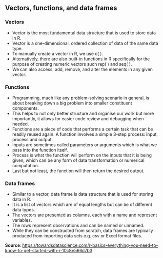 ## Vectors, functions, and data frames

### Vectors
- Vector is the most fundamental data structure that is used to store data in R. 
- Vector is a one-dimensional, ordered collection of data of the same data type.
- To manually create a vector in R, we use c( ). 
- Alternatively, there are also built-in functions in R specifically for the purpose of creating numeric vectors such rep( ) and seq( ).
- We can also access, add, remove, and alter the elements in any given vector.


### Functions
- Programming, much like any problem-solving scenario in general, is about breaking down a big problem into smaller constituent components. 
- This helps to not only better structure and organise our work but more importantly, it allows for easier code review and debugging when needed.
- Functions are a piece of code that performs a certain task that can be readily reused again. A function involves a simple 3-step process: input, process and output.
- Inputs are sometimes called parameters or arguments which is what we pass into the function itself. 
- Process is what the function will perform on the inputs that it is being given, which can be any form of data transformation or numerical computation. 
- Last but not least, the function will then return the desired output.

### Data frames
- Similar to a vector, data frame is data structure that is used for storing data in R. 
- It is a list of vectors which are of equal lengths but can be of different data types.
- The vectors are presented as columns, each with a name and represent variables. 
- The rows represent observations and can be named or unnamed.
- While they can be constructed from scratch, data frames are typically produced from importing data sets e.g. csv or Excel format files.


**Source**: https://towardsdatascience.com/r-basics-everything-you-need-to-know-to-get-started-with-r-10c8e566d7b3
